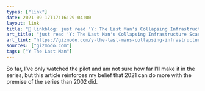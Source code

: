 ```yaml
---
types: ["link"]
date: 2021-09-17T17:16:29-04:00
layout: link
title: "🔗 linkblog: just read 'Y: The Last Man's Collapsing Infrastructure Scariest Part'"
art_title: "just read 'Y: The Last Man's Collapsing Infrastructure Scariest Part"
art_link: "https://gizmodo.com/y-the-last-mans-collapsing-infrastructure-is-the-scari-1847697051"
sources: ["gizmodo.com"]
tags: ["Y The Last Man"]
---
```

So far, I’ve only watched the pilot and am not sure how far I’ll make it in the series, but this article reinforces my belief that 2021 can do more with the premise of the series than 2002 did.
